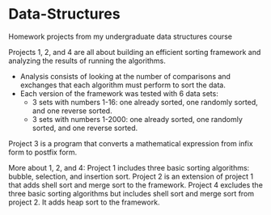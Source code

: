 # Data-Structures
Homework projects from my undergraduate data structures course

Projects 1, 2, and 4 are all about building an efficient sorting framework and analyzing the results of running the algorithms. 
  - Analysis consists of looking at the number of comparisons and exchanges that each algorithm must perform to sort the data.
  - Each version of the framework was tested with 6 data sets:
      - 3 sets with numbers 1-16: one already sorted, one randomly sorted, and one reverse sorted.
      - 3 sets with numbers 1-2000: one already sorted, one randomly sorted, and one reverse sorted.

Project 3 is a program that converts a mathematical expression from infix form to postfix form.

More about 1, 2, and 4:
Project 1 includes three basic sorting algorithms: bubble, selection, and insertion sort. 
Project 2 is an extension of project 1 that adds shell sort and merge sort to the framework.
Project 4 excludes the three basic sorting algorithms but includes shell sort and merge sort from project 2. It adds heap sort to the framework.
